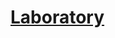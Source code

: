 # [Laboratory](https://www.mousehuntgame.com/preferences.php?tab=mousehunt-improved-settings#mousehunt-improved-settings-location-hud)
